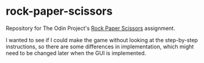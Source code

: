 # rock-paper-scissors

Repository for The Odin Project's [Rock Paper Scissors](https://www.theodinproject.com/paths/foundations/courses/foundations/lessons/rock-paper-scissors) assignment.

I wanted to see if I could make the game without looking at the step-by-step instructions, so there are some differences in implementation, which might need to be changed later when the GUI is implemented.